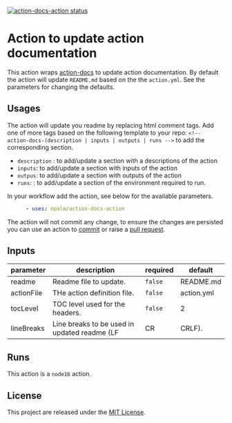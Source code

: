 <p>
  <a href="https://github.com/npalm/action-docs-action/actions"><img alt="action-docs-action status" src="https://github.com/npalm/action-docs-action/actions/workflows/ci.yml/badge.svg"></a>
</p>

# Action to update action documentation <!-- omit in toc -->

This action wraps [action-docs](https://github.com/npalm/action-docs) to update action documentation. By default the action will update `README.md` based on the the `action.yml`. See the parameters for changing the defaults.


## Usages

The action will update you readme by replacing html comment tags. Add one of more tags based on the following template to your repo:  `<!-- action-docs-(description | inputs | outputs | runs -->` to add the corresponding section.

- `description` : to add/update a section with a descriptions of the action
- `inputs`: to add/update a section with inputs of the action
- `outpus`: to add/update a section with outputs of the action
- `runs`: : to add/update a section of the environment required to run.

In your workflow add the action, see below for the available parameters.

```yaml
      - uses: npalm/action-docs-action
```

The action will not commit any change, to ensure the changes are persisted you can use an action to [commit](https://github.com/stefanzweifel/git-auto-commit-action) or raise a [pull request](https://github.com/peter-evans/create-pull-request).


<!-- action-docs-inputs -->
## Inputs

| parameter | description | required | default |
| - | - | - | - |
| readme | Readme file to update. | `false` | README.md |
| actionFile | THe action definition file. | `false` | action.yml |
| tocLevel | TOC level used for the headers. | `false` | 2 |
| lineBreaks | Line breaks to be used in updated readme (LF|CR|CRLF). | `false` | LF |



<!-- action-docs-inputs -->


<!-- action-docs-runs -->
## Runs

This action is a `node16` action.


<!-- action-docs-runs -->
## License

This project are released under the [MIT License](./LICENSE).
